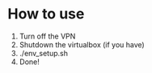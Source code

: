 # How to use

1. Turn off the VPN
1. Shutdown the virtualbox (if you have)
1. ./env\_setup.sh
1. Done!
